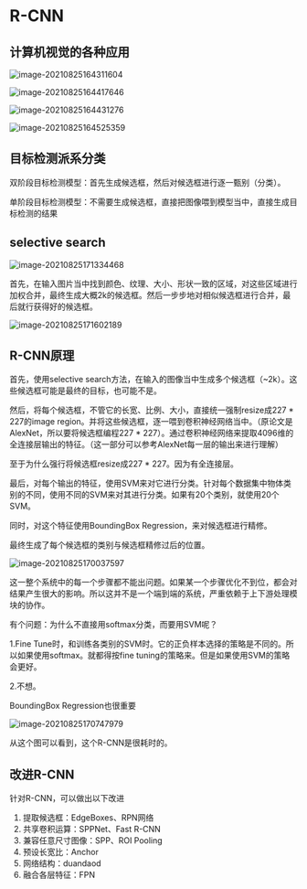 # R-CNN

## 计算机视觉的各种应用

![image-20210825164311604](F:\MyNotes\人工智能\论文笔记\R-CNN\image-20210825164311604.png)

![image-20210825164417646](F:\MyNotes\人工智能\论文笔记\R-CNN\image-20210825164417646.png)

![image-20210825164431276](F:\MyNotes\人工智能\论文笔记\R-CNN\image-20210825164431276.png)

![image-20210825164525359](F:\MyNotes\人工智能\论文笔记\R-CNN\image-20210825164525359.png)

## 目标检测派系分类

双阶段目标检测模型：首先生成候选框，然后对候选框进行逐一甄别（分类）。

单阶段目标检测模型：不需要生成候选框，直接把图像喂到模型当中，直接生成目标检测的结果

## selective search

![image-20210825171334468](F:\MyNotes\人工智能\论文笔记\R-CNN\image-20210825171334468.png)

首先，在输入图片当中找到颜色、纹理、大小、形状一致的区域，对这些区域进行加权合并，最终生成大概2k的候选框。然后一步步地对相似候选框进行合并，最后就行获得好的候选框。

![image-20210825171602189](F:\MyNotes\人工智能\论文笔记\R-CNN\image-20210825171602189.png)

## R-CNN原理

首先，使用selective search方法，在输入的图像当中生成多个候选框（~2k）。这些候选框可能是最终的目标，也可能不是。

然后，将每个候选框，不管它的长宽、比例、大小，直接统一强制resize成227 * 227的image region。并将这些候选框，逐一喂到卷积神经网络当中。（原论文是AlexNet，所以要将候选框编程227 * 227）。通过卷积神经网络来提取4096维的全连接层输出的特征。（这一部分可以参考AlexNet每一层的输出来进行理解）

至于为什么强行将候选框resize成227 * 227。因为有全连接层。

最后，对每个输出的特征，使用SVM来对它进行分类。针对每个数据集中物体类别的不同，使用不同的SVM来对其进行分类。如果有20个类别，就使用20个SVM。

同时，对这个特征使用BoundingBox Regression，来对候选框进行精修。

最终生成了每个候选框的类别与候选框精修过后的位置。

![image-20210825170037597](F:\MyNotes\人工智能\论文笔记\R-CNN\image-20210825170037597.png)

这一整个系统中的每一个步骤都不能出问题。如果某一个步骤优化不到位，都会对结果产生很大的影响。所以这并不是一个端到端的系统，严重依赖于上下游处理模块的协作。



有个问题：为什么不直接用softmax分类，而要用SVM呢？

1.Fine Tune时，和训练各类别的SVM时。它的正负样本选择的策略是不同的。所以如果使用softmax。就都得按fine tuning的策略来。但是如果使用SVM的策略会更好。

2.不想。



BoundingBox Regression也很重要



![image-20210825170747979](F:\MyNotes\人工智能\论文笔记\R-CNN\image-20210825170747979.png)

从这个图可以看到，这个R-CNN是很耗时的。

## 改进R-CNN

针对R-CNN，可以做出以下改进

1. 提取候选框：EdgeBoxes、RPN网络
2. 共享卷积运算：SPPNet、Fast R-CNN
3. 兼容任意尺寸图像：SPP、ROI Pooling
4. 预设长宽比：Anchor
5. 网络结构：duandaod
6. 融合各层特征：FPN

